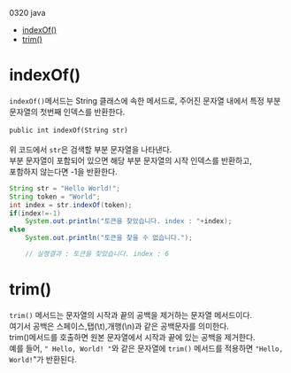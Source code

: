 0320 java

- [indexOf()](#indexof)
- [trim()](#trim)


# indexOf()
`indexOf()`메서드는 String 클래스에 속한 메서드로,
주어진 문자열 내에서 특정 부분 문자열의 첫번째 인덱스를 반환한다.<br>
<br>`public int indexOf(String str)` <br><br>
위 코드에서 `str`은 검색할 부분 문자열을 나타낸다.<br>
부분 문자열이 포함되어 있으면 해당 부분 문자열의 시작 인덱스를 반환하고, <br> 포함하지 않는다면 -1을 반환한다.

```java
String str = "Hello World!";
String token = "World";
int index = str.indexOf(token);
if(index!=-1)
    System.out.println("토큰을 찾았습니다. index : "+index);
else
    System.out.println("토큰을 찾을 수 없습니다.");

    // 실행결과 : 토큰을 찾았습니다. index : 6
```
 
# trim() 

`trim()` 메서드는 문자열의 시작과 끝의 공백을 제거하는 문자열 메서드이다.<br>
여기서 공백은 스페이스,탭(\t),개행(\n)과 같은 공백문자를 의미한다.<br>
trim()메서드를 호출하면 원본 문자열에서 시작과 끝에 있는 공백을 제거한다.<br>
예를 들어, `" Hello, World! "`와 같은 문자열에 `trim()` 메서드를 적용하면 `"Hello, World!`"가 반환된다.